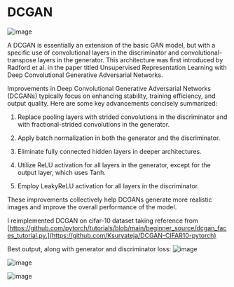 # DCGAN
![image](https://github.com/user-attachments/assets/53b17464-047c-42d3-941c-f8ff4d38f067)

A DCGAN is essentially an extension of the basic GAN model, but with a specific use of convolutional layers in the discriminator and convolutional-transpose layers in the generator. This architecture was first introduced by Radford et al. in the paper titled Unsupervised Representation Learning with Deep Convolutional Generative Adversarial Networks.

Improvements in Deep Convolutional Generative Adversarial Networks (DCGANs) typically focus on enhancing stability, training efficiency, and output quality. Here are some key advancements concisely summarized:

1. Replace pooling layers with strided convolutions in the discriminator and with fractional-strided convolutions in the generator.

2. Apply batch normalization in both the generator and the discriminator.

3. Eliminate fully connected hidden layers in deeper architectures.

4. Utilize ReLU activation for all layers in the generator, except for the output layer, which uses Tanh.

5. Employ LeakyReLU activation for all layers in the discriminator.

These improvements collectively help DCGANs generate more realistic images and improve the overall performance of the model.

I reimplemented DCGAN on cifar-10 dataset taking reference from [https://github.com/pytorch/tutorials/blob/main/beginner_source/dcgan_faces_tutorial.py.](https://github.com/Ksuryateja/DCGAN-CIFAR10-pytorch)

Best output, along with generator and discriminator loss:
![image](https://github.com/user-attachments/assets/06011fa5-5901-440d-850c-69f3049eacad)


![image](https://github.com/user-attachments/assets/2f2a86be-65e8-494c-9dfe-660e4c5e764a)

![image](https://github.com/user-attachments/assets/65416ff3-9194-4c13-b2a8-1e8ad1d25ac8)
